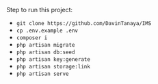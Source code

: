 Step to run this project:
- `git clone https://github.com/DavinTanaya/IMS`
- `cp .env.example .env`
- `composer i`
- `php artisan migrate`
- `php artisan db:seed`
- `php artisan key:generate`
- `php artisan storage:link`
- `php artisan serve`
